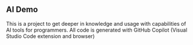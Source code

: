 ## AI Demo

This is a project to get deeper in knowledge and usage with capabilities of AI tools for programmers. All code is generated with GitHub Copilot (Visual Studio Code extension and browser)